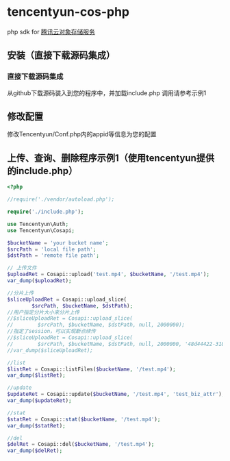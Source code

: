 # tencentyun-cos-php
php sdk for [腾讯云对象存储服务](http://wiki.qcloud.com/wiki/COS%E4%BA%A7%E5%93%81%E4%BB%8B%E7%BB%8D)

## 安装（直接下载源码集成）

### 直接下载源码集成
从github下载源码装入到您的程序中，并加载include.php
调用请参考示例1

## 修改配置
修改Tencentyun/Conf.php内的appid等信息为您的配置

## 上传、查询、删除程序示例1（使用tencentyun提供的include.php）
```php
<?php

//require('./vendor/autoload.php');

require('./include.php');

use Tencentyun\Auth;
use Tencentyun\Cosapi;

$bucketName = 'your bucket name';
$srcPath = 'local file path';
$dstPath = 'remote file path';

// 上传文件
$uploadRet = Cosapi::upload('test.mp4', $bucketName, '/test.mp4');
var_dump($uploadRet);

//分片上传
$sliceUploadRet = Cosapi::upload_slice(
        $srcPath, $bucketName, $dstPath);
//用户指定分片大小来分片上传
//$sliceUploadRet = Cosapi::upload_slice(
//        $srcPath, $bucketName, $dstPath, null, 2000000);
//指定了session，可以实现断点续传
//$sliceUploadRet = Cosapi::upload_slice(
//        $srcPath, $bucketName, $dstPath, null, 2000000, '48d44422-3188-4c6c-b122-6f780742f125+CpzDLtEHAA==');
//var_dump($sliceUploadRet);

//list
$listRet = Cosapi::listFiles($bucketName, '/test.mp4');
var_dump($listRet);

//update
$updateRet = Cosapi::update($bucketName, '/test.mp4', 'test_biz_attr');
var_dump($updateRet);

//stat
$statRet = Cosapi::stat($bucketName, '/test.mp4');
var_dump($statRet);

//del
$delRet = Cosapi::del($bucketName, '/test.mp4');
var_dump($delRet);


```

